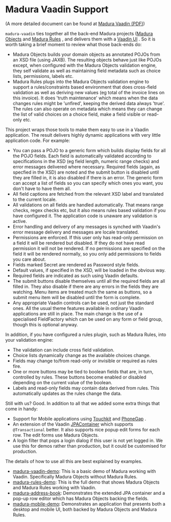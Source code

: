 Madura Vaadin Support
==

(A more detailed document can be found at [Madura Vaadin (PDF)](http://www.madurasoftware.com/madura-vaadin.pdf)) 

`madura-vaadin` ties together all the back-end Madura projects ([Madura Objects](https://github.com/RogerParkinson/madura-objects-parent) and [Madura Rules](https://github.com/RogerParkinson/madura-objects-parent/tree/master/madura-rules) , and delivers them with a [Vaadin UI](https://vaadin.com/home) . So it is worth taking a brief moment to review what those back-ends do:

 * Madura Objects builds your domain objects as annotated POJOs from an XSD file (using JAXB). The resulting objects behave just like POJOs except, when configured with the Madura Objects validation engine, they self validate as well as maintaining field metadata such as choice lists, permissions, labels etc.
 * Madura Rules plugs into the Madura Objects validation engine to support a rules/constraints based environment that does cross-field validation as well as deriving new values (eg total of the invoice lines on this invoice). It does 'truth maintenance' which means when the data changes rules might be 'unfired', keeping the derived data always 'true'. The rules can also operate on metadata which means they can change the list of valid choices on a choice field, make a field visible or read-only etc.

This project wraps those tools to make them easy to use in a Vaadin application. The result delivers highly dynamic applications with very little application code. For example:

 * You can pass a POJO to a generic form which builds display fields for all the POJO fields. Each field is automatically validated according to specifications in the XSD (eg field length, numeric range checks) and error messages delivered where necessary. Required fields (again, as specfied in the XSD) are noted and the submit button is disabled until they are filled in, it is also disabled if there is an error. The generic form can accept a list of fields so you can specify which ones you want, you don't have to have them all.
 * All field captions are fetched from the relevant XSD label and translated to the current locale.
 * All validations on all fields are handled automatically. That means range checks, regex checks etc, but it also means rules based validation if you have configured it. The application code is unaware any validation is active.
 * Error handling and delivery of any messages is synched with Vaadin's error message delivery and messages are locale translated.
 * Permissions are enforced. If this user only has read-only permission on a field it will be rendered but disabled. If they do not have read permission it will not be rendered. If no permissions are specified on the field it will be rendered normally, so you only add permissions to fields you care about.
 * Fields marked Secret are rendered as Password style fields.
 * Default values, if specified in the XSD, will be loaded in the obvious way.
 * Required fields are indicated as such using Vaadin defaults.
 * The submit buttons disable themselves until all the required fields are all filled in. They also disable if there are any errors in the fields they are watching. Menu items are treated much the same as buttons, so a submit menu item will be disabled until the form is complete.
 * Any appropriate Vaadin controls can be used, not just the standard ones. All the usual theme features available in ordinary Vaadin applications are still in place. The main change is the use of a specialised FieldFactory which can be used on any form or field group, though this is optional anyway.

In addition, if you have configured a rules plugin, such as Madura Rules, into your validation engine:

 * The validation can include cross field validation.
 * Choice lists dynamically change as the available choices change.
 * Fields may change to/from read-only or invisible or required as rules fire.
 * One or more buttons may be tied to boolean fields that are, in turn, controlled by rules. These buttons become enabled or disabled depending on the current value of the boolean.
 * Labels and read-only fields may contain data derived from rules. This automatically updates as the rules change the data.

Still with us? Good. In addition to all that we added some extra things that come in handy:

 * Support for Mobile applications using [Touchkit](https://vaadin.com/add-ons/touchkit) and [PhoneGap](https://vaadin.com/blog/-/blogs/packaging-vaadin-apps-for-home-screens-and-app-stores-with-phonegap) .
 * An extension of the Vaadin [JPAContainer](https://vaadin.com/directory#!addon/vaadin-jpacontainer) which supports `@Transactional` better. It also supports nice popup edit forms for each row. The edit forms use Madura Objects.
 * A login filter that pops a login dialog if this user is not yet logged in. We use this for demos rather than production, but it could be customised for production.

The details of how to use all this are best explained by examples.

 * [madura-vaadin-demo](../madura-vaadin-demo/README.md): This is a basic demo of Madura working with Vaadin. Specifically Madura Objects without Madura Rules.
 * [madura-rules-demo](../madura-rules-demo/README.md): This is the full demo that shows Madura Objects and Madura Rules working with Vaadin.
 * [madura-address-book](../madura-address-book/README.md): Demonstrates the extended JPA container and a pop-up row editor which has Madura Objects backing the fields.
 * [madura-mobile-demo](../madura-mobile-demo/README.md): Demonstrates an application that presents both a desktop and mobile UI, both backed by Madura Objects and Madura Rules.

